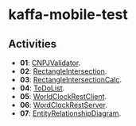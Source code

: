 # kaffa-mobile-test

## Activities

- **01**: [CNPJValidator](https://github.com/ulaecio/kaffa-mobile-test/tree/main/CNPJValidator).
- **02**: [RectangleIntersection](https://github.com/ulaecio/kaffa-mobile-test/tree/main/RectangleIntersection).
- **03**: [RectangleIntersectionCalc](https://github.com/ulaecio/kaffa-mobile-test/tree/main/RectangleIntersectionCalc).
- **04**: [ToDoList](https://github.com/ulaecio/kaffa-mobile-test/tree/main/ToDoList).
- **05**: [WorldClockRestClient](https://github.com/ulaecio/kaffa-mobile-test/tree/main/WorldClockRestClient).
- **06**: [WordClockRestServer](https://github.com/ulaecio/kaffa-mobile-test/tree/main/WordClockRestServer).
- **07**: [EntityRelationshipDiagram](https://github.com/ulaecio/kaffa-mobile-test/EntityRelationshipDiagram).
